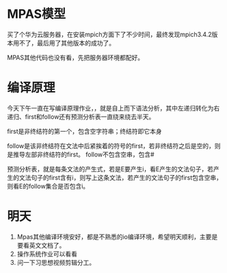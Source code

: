 # MPAS模型
买了个华为云服务器，在安装mpich方面下了不少时间，最终发现mpich3.4.2版本用不了，最后用了其他版本的成功了。

MPAS其他代码也没有看，先把服务器环境都配好。

# 编译原理

今天下午一直在写编译原理作业，，就是自上而下语法分析，其中左递归转化为右递归、first和follow还有预测分析表一直绕来绕去半天。

first是非终结符的第一个，包含空字符串；终结符即它本身

follow是该非终结符在文法中后紧挨着的符号的first，若非终结符之后是空的，则是推导左部非终结符的first。 follow不包含空串，包含#

预测分析表，就是每条文法的产生式，若是E要产生i，看E产生的文法句子，若产生的文法句子的first含有i，则写上这条文法，若产生的文法句子的first包含空串，则看E的follow集合是否包含i。

# 明天
1. Mpas其他编译环境安好，都是不熟悉的io编译环境，希望明天顺利，主要是要看英文文档了。
2. 操作系统作业可以看看
3. 问一下习思想视频剪辑分工。